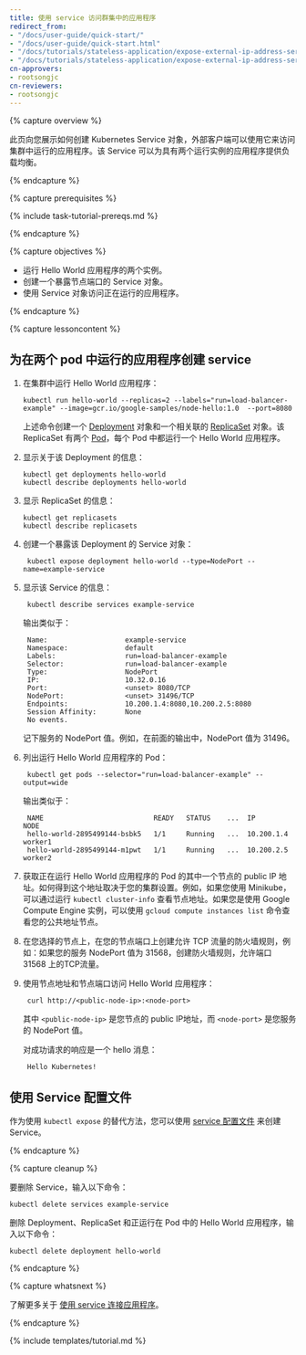 ```yaml
---
title: 使用 service 访问群集中的应用程序
redirect_from:
- "/docs/user-guide/quick-start/"
- "/docs/user-guide/quick-start.html"
- "/docs/tutorials/stateless-application/expose-external-ip-address-service/"
- "/docs/tutorials/stateless-application/expose-external-ip-address-service.html"
cn-approvers:
- rootsongjc
cn-reviewers:
- rootsongjc
---
```


{% capture overview %}

<!--

This page shows how to create a Kubernetes Service object that external
clients can use to access an application running in a cluster. The Service
provides load balancing for an application that has two running instances.

-->

此页向您展示如何创建 Kubernetes Service 对象，外部客户端可以使用它来访问集群中运行的应用程序。该 Service 可以为具有两个运行实例的应用程序提供负载均衡。


{% endcapture %}


{% capture prerequisites %}

{% include task-tutorial-prereqs.md %}

{% endcapture %}

{% capture objectives %}

<!--

* Run two instances of a Hello World application.
* Create a Service object that exposes a node port.
* Use the Service object to access the running application.

-->

- 运行 Hello World 应用程序的两个实例。
- 创建一个暴露节点端口的 Service 对象。
- 使用 Service 对象访问正在运行的应用程序。


{% endcapture %}

{% capture lessoncontent %}

<!--

## Creating a service for an application running in two pods

1. Run a Hello World application in your cluster:

        kubectl run hello-world --replicas=2 --labels="run=load-balancer-example" --image=gcr.io/google-samples/node-hello:1.0  --port=8080

    The preceding command creates a
    [Deployment](/docs/concepts/workloads/controllers/deployment/)
    object and an associated
    [ReplicaSet](/docs/concepts/workloads/controllers/replicaset/)
    object. The ReplicaSet has two
    [Pods](/docs/concepts/workloads/pods/pod/),
    each of which runs the Hello World application.

2. Display information about the Deployment:

        kubectl get deployments hello-world
        kubectl describe deployments hello-world

3. Display information about your ReplicaSet objects:

        kubectl get replicasets
        kubectl describe replicasets

4. Create a Service object that exposes the deployment:

        kubectl expose deployment hello-world --type=NodePort --name=example-service

5. Display information about the Service:

        kubectl describe services example-service

    The output is similar to this:

        Name:                   example-service
        Namespace:              default
        Labels:                 run=load-balancer-example
        Selector:               run=load-balancer-example
        Type:                   NodePort
        IP:                     10.32.0.16
        Port:                   <unset> 8080/TCP
        NodePort:               <unset> 31496/TCP
        Endpoints:              10.200.1.4:8080,10.200.2.5:8080
        Session Affinity:       None
        No events.

    Make a note of the NodePort value for the service. For example,
    in the preceding output, the NodePort value is 31496.

6. List the pods that are running the Hello World application:

        kubectl get pods --selector="run=load-balancer-example" --output=wide

    The output is similar to this:

        NAME                           READY   STATUS    ...  IP           NODE
        hello-world-2895499144-bsbk5   1/1     Running   ...  10.200.1.4   worker1
        hello-world-2895499144-m1pwt   1/1     Running   ...  10.200.2.5   worker2

7. Get the public IP address of one of your nodes that is running
   a Hello World pod. How you get this address depends on how you set
   up your cluster. For example, if you are using Minikube, you can
   see the node address by running `kubectl cluster-info`. If you are
   using Google Compute Engine instances, you can use the
   `gcloud compute instances list` command to see the public addresses of your
   nodes.

8. On your chosen node, create a firewall rule that allows TCP traffic
   on your node port. For example, if your Service has a NodePort value of
   31568, create a firewall rule that allows TCP traffic on port 31568.

9. Use the node address and node port to access the Hello World application:

        curl http://<public-node-ip>:<node-port>

    where `<public-node-ip>` is the public IP address of your node,
    and `<node-port>` is the NodePort value for your service.

    The response to a successful request is a hello message:

        Hello Kubernetes!

-->

## 为在两个 pod 中运行的应用程序创建 service

1. 在集群中运行 Hello World 应用程序：

   ```
   kubectl run hello-world --replicas=2 --labels="run=load-balancer-example" --image=gcr.io/google-samples/node-hello:1.0  --port=8080
   ```

   上述命令创建一个 [Deployment](/docs/concepts/workloads/controllers/deployment/) 对象和一个相关联的 [ReplicaSet](/docs/concepts/workloads/controllers/replicaset/) 对象。该 ReplicaSet 有两个 [Pod](/docs/concepts/workloads/pods/pod/)，每个 Pod 中都运行一个 Hello World 应用程序。

2. 显示关于该 Deployment 的信息：

   ```
   kubectl get deployments hello-world
   kubectl describe deployments hello-world
   ```

3. 显示 ReplicaSet 的信息：

   ```
   kubectl get replicasets
   kubectl describe replicasets
   ```

4. 创建一个暴露该 Deployment 的 Service 对象：

   ```
    kubectl expose deployment hello-world --type=NodePort --name=example-service
   ```

5. 显示该 Service 的信息：

   ```
    kubectl describe services example-service
   ```

   输出类似于：

   ```
    Name:                   example-service
    Namespace:              default
    Labels:                 run=load-balancer-example
    Selector:               run=load-balancer-example
    Type:                   NodePort
    IP:                     10.32.0.16
    Port:                   <unset> 8080/TCP
    NodePort:               <unset> 31496/TCP
    Endpoints:              10.200.1.4:8080,10.200.2.5:8080
    Session Affinity:       None
    No events.
   ```

    记下服务的 NodePort 值。例如，在前面的输出中，NodePort 值为 31496。

6. 列出运行 Hello World 应用程序的 Pod：

   ```
    kubectl get pods --selector="run=load-balancer-example" --output=wide
   ```

   输出类似于：

   ```
    NAME                           READY   STATUS    ...  IP           NODE
    hello-world-2895499144-bsbk5   1/1     Running   ...  10.200.1.4   worker1
    hello-world-2895499144-m1pwt   1/1     Running   ...  10.200.2.5   worker2
   ```

7. 获取正在运行 Hello World 应用程序的 Pod 的其中一个节点的 public IP 地址。如何得到这个地址取决于您的集群设置。例如，如果您使用 Minikube，可以通过运行 `kubectl cluster-info` 查看节点地址。如果您是使用 Google Compute Engine 实例，可以使用 `gcloud compute instances list` 命令查看您的公共地址节点。

8. 在您选择的节点上，在您的节点端口上创建允许 TCP 流量的防火墙规则，例如：如果您的服务 NodePort 值为 31568，创建防火墙规则，允许端口 31568 上的TCP流量。

9. 使用节点地址和节点端口访问 Hello World 应用程序：

   ```
    curl http://<public-node-ip>:<node-port>
   ```

   其中 `<public-node-ip>` 是您节点的 public IP地址，而 `<node-port>` 是您服务的 NodePort 值。

   对成功请求的响应是一个 hello 消息：

   ```
    Hello Kubernetes!
   ```



<!--

## Using a service configuration file

As an alternative to using `kubectl expose`, you can use a
[service configuration file](/docs/user-guide/services/operations)
to create a Service.

{% endcapture %}


{% capture cleanup %}

To delete the Service, enter this command:

    kubectl delete services example-service

To delete the Deployment, the ReplicaSet, and the Pods that are running
the Hello World application, enter this command:

    kubectl delete deployment hello-world

{% endcapture %}


{% capture whatsnext %}

Learn more about
[connecting applications with services](/docs/concepts/services-networking/connect-applications-service/).
{% endcapture %}

{% include templates/tutorial.md %}

-->

## 使用 Service 配置文件

作为使用 `kubectl expose` 的替代方法，您可以使用 [service 配置文件](/docs/user-guide/services/operations) 来创建 Service。

{% endcapture %}

{% capture cleanup %}

要删除 Service，输入以下命令：

```
kubectl delete services example-service
```

删除 Deployment、ReplicaSet 和正运行在 Pod 中的 Hello World 应用程序，输入以下命令：

```
kubectl delete deployment hello-world
```

{% endcapture %}

{% capture whatsnext %}

了解更多关于 [使用 service 连接应用程序](/docs/concepts/services-networking/connect-applications-service/)。

{% endcapture %}

{% include templates/tutorial.md %}
